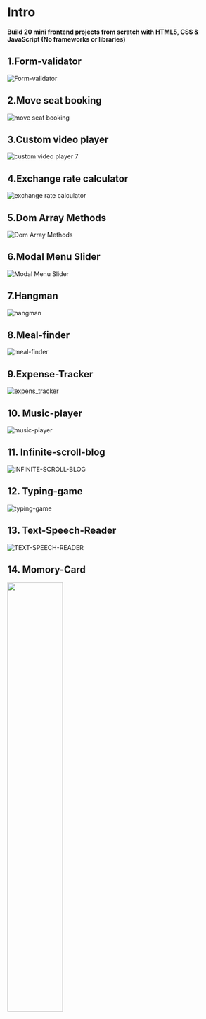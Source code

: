 # Intro

**Build 20 mini frontend projects from scratch with HTML5, CSS & JavaScript (No frameworks or libraries)**

## 1.Form-validator

![ Form-validator](https://user-images.githubusercontent.com/47516835/90860387-df705e80-e3c4-11ea-8d99-d798ab507a95.gif)

## 2.Move seat booking

![move seat booking](https://user-images.githubusercontent.com/47516835/90860441-f6af4c00-e3c4-11ea-9b48-1193e233233b.gif)

## 3.Custom video player

![custom video player 7](https://user-images.githubusercontent.com/47516835/90862924-24968f80-e3c9-11ea-812e-693900869179.gif)

## 4.Exchange rate calculator

![exchange rate calculator](https://user-images.githubusercontent.com/47516835/90860434-f31bc500-e3c4-11ea-9b61-967bdc79cc90.gif)

## 5.Dom Array Methods

![Dom Array Methods](https://user-images.githubusercontent.com/47516835/90860429-f1520180-e3c4-11ea-8012-1ae94574ca4e.gif)

## 6.Modal Menu Slider

![Modal Menu Slider ](https://user-images.githubusercontent.com/47516835/90860439-f4e58880-e3c4-11ea-9fde-0482bf610fb0.gif)

## 7.Hangman

![hangman](https://user-images.githubusercontent.com/47516835/91683967-054dee00-eb91-11ea-9f12-8f0c98c3a454.gif)

## 8.Meal-finder

![meal-finder](https://user-images.githubusercontent.com/47516835/91832531-7c15e480-ec80-11ea-80a9-26bb1561d9a2.gif)

## 9.Expense-Tracker

![expens_tracker](https://user-images.githubusercontent.com/47516835/93047537-b1b2c880-f697-11ea-9205-3cbbb20e6946.gif)

## 10. Music-player

![music-player](https://user-images.githubusercontent.com/47516835/93416115-0d6f9280-f8e0-11ea-9ef2-084fe6d377ee.gif)

## 11. Infinite-scroll-blog

![INFINITE-SCROLL-BLOG](https://user-images.githubusercontent.com/47516835/96101853-da391700-0f10-11eb-9367-408093929f55.gif)

## 12. Typing-game

![typing-game](https://user-images.githubusercontent.com/47516835/96421311-96f0e800-1231-11eb-8bf0-1bc59b17867f.gif)

## 13. Text-Speech-Reader

![TEXT-SPEECH-READER](https://user-images.githubusercontent.com/47516835/97129610-ab2d6b80-1782-11eb-9cd2-491187834a5c.gif)

## 14. Momory-Card

<!-- ![momory_cards](https://user-images.githubusercontent.com/47516835/97694502-01354280-1ae6-11eb-90b3-4e072d03a584.gif) -->

<img src="https://user-images.githubusercontent.com/47516835/97694502-01354280-1ae6-11eb-90b3-4e072d03a584.gif" width="50%"/>
